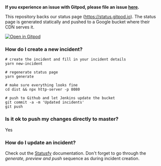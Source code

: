 **If you experience an issue with Gitpod, please file an issue [here](https://github.com/gitpod-io/gitpod/issues).**

This repository backs our status page (https://status.gitpod.io).
The status page is generated statically and pushed to a Google bucket where their CDN serves it.

[![Open in Gitpod](http://gitpod.io/button/open-in-gitpod.svg)](https://gitpod.io#https://github.com/gitpod-io/gitpod-status)

### How do I create a new incident?
```
# create the incident and fill in your incident details
yarn new-incident

# regenerate status page
yarn generate

# make sure everything looks fine
cd dist && npx http-server -p 8080

# push to Github and let Jenkins update the bucket
git commit -a -m 'Updated incidents'
git push
```

### Is it ok to push my changes directly to master?
Yes

### How do I update an incident?
Check out the [Statusfy](https://docs.statusfy.co/guide/incidents.html#updates-containers) documentation.
Don't forget to go through the _generate, preview and push_ sequence as during incident creation.
